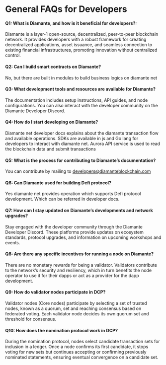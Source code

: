 # General FAQs for Developers

#### Q1: What is Diamante, and how is it beneficial for developers?:

Diamante is a layer-1 open-source, decentralized, peer-to-peer blockchain network. It provides developers with a robust framework for creating decentralized applications, asset issuance, and seamless connection to existing financial infrastructures, promoting innovation without centralized control.

#### Q2: Can I build smart contracts on Diamante?

No, but there are built in modules to build business logics on diamante net

#### Q3: What development tools and resources are available for Diamante?

The documentation includes setup instructions, API guides, and node configurations. You can also interact with the developer community on the Diamante Developer Discord.

#### Q4: How do I start developing on Diamante?

Diamante net developer docs explains about the diamante transaction flow and available operations. SDKs are available in js and Go lang for developers to interact with diamante net. Aurora API service is used to read the blockchain data and submit transactions

#### Q5: What is the process for contributing to Diamante’s documentation?

You can contribute by mailing to developers@diamanteblockchain.com

#### Q6: Can Diamante used for building Defi protocol?

Yes diamante net provides operation which supports Defi protocol development. Which can be referred in developer docs.

#### Q7: How can I stay updated on Diamante’s developments and network upgrades?

Stay engaged with the developer community through the Diamante Developer Discord. These platforms provide updates on ecosystem standards, protocol upgrades, and information on upcoming workshops and events.

#### Q8: Are there any specific incentives for running a node on Diamante?

There are no monetary rewards for being a validator. Validators contribute to the network’s security and resiliency, which in turn benefits the node operator to use it for their dapps or act as a provider for the dapp development.

#### Q9: How do validator nodes participate in DCP?

Validator nodes (Core nodes) participate by selecting a set of trusted nodes, known as a quorum, set and reaching consensus based on federated voting. Each validator node decides its own quorum set and threshold for consensus.

#### Q10: How does the nomination protocol work in DCP?

During the nomination protocol, nodes select candidate transaction sets for inclusion in a ledger. Once a node confirms its first candidate, it stops voting for new sets but continues accepting or confirming previously nominated statements, ensuring eventual convergence on a candidate set.
